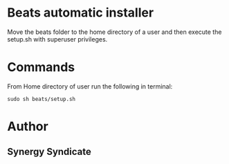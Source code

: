 # Beats automatic installer

Move the beats folder to the home directory of a user and then execute the setup.sh with superuser privileges.

# Commands

From Home directory of user run the following in terminal:

``` sudo sh beats/setup.sh ```

# Author

## Synergy Syndicate